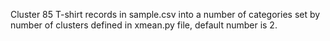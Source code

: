 Cluster 85 T-shirt records in sample.csv into a number of categories
set by number of clusters defined in xmean.py file, default number is 2.

